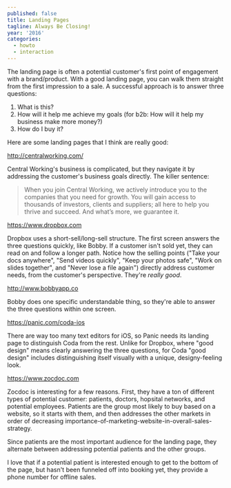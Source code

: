 ```yaml
---
published: false
title: Landing Pages
tagline: Always Be Closing!
year: '2016'
categories:
  - howto
  - interaction
---
```


The landing page is often a potential customer's first point of engagement with a brand/product. With a good landing page, you can walk them straight from the first impression to a sale. A successful approach is to answer three questions:

1. What is this?
2. How will it help me achieve my goals (for b2b: How will it help my business make more money?)
3. How do I buy it?

Here are some landing pages that I think are really good:

http://centralworking.com/

Central Working's business is complicated, but they navigate it by addressing the customer's business goals directly. The killer sentence:

> When you join Central Working, we actively introduce you to the companies that you need for growth. You will gain access to thousands of investors, clients and suppliers; all here to help you thrive and succeed. And what’s more, we guarantee it.

https://www.dropbox.com

Dropbox uses a short-sell/long-sell structure. The first screen answers the three questions quickly, like Bobby. If a customer isn't sold yet, they can read on and follow a longer path. Notice how the selling points ("Take your docs anywhere", "Send videos quickly", "Keep your photos safe", "Work on slides together", and "Never lose a file again") directly address customer needs, from the customer's perspective. They're _really good_.

http://www.bobbyapp.co

Bobby does one specific understandable thing, so they're able to answer the three questions within one screen.

https://panic.com/coda-ios

There are way too many text editors for iOS, so Panic needs its landing page to distinguish Coda from the rest. Unlike for Dropbox, where "good design" means clearly answering the three questions, for Coda "good design" includes distinguishing itself visually with a unique, designy-feeling look.

https://www.zocdoc.com

Zocdoc is interesting for a few reasons. First, they have a ton of different types of potential customer: patients, doctors, hopsital networks, and potential employees. Patients are the group most likely to buy based on a website, so it starts with them, and then addresses the other markets in order of decreasing importance-of-marketing-website-in-overall-sales-strategy.

Since patients are the most important audience for the landing page, they alternate between addressing potential patients and the other groups.

I love that if a potential patient is interested enough to get to the bottom of the page, but hasn't been funneled off into booking yet, they provide a phone number for offline sales.

